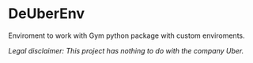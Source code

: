 # DeUberEnv

Enviroment to work with Gym python package with custom enviroments.

*Legal disclaimer: This project has nothing to do with the company Uber.*